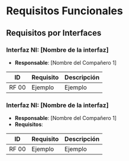 # Requisitos Funcionales

## Requisitos por Interfaces

### Interfaz NI: [Nombre de la interfaz]
- **Responsable**: [Nombre del Compañero 1]

| ID      | Requisito             | Descripción                                |
|---------|-----------------------|--------------------------------------------|
| RF 00  | Ejemplo      | Ejemplo |


### Interfaz NI: [Nombre de la interfaz]
- **Responsable**: [Nombre del Compañero 1]
- **Requisitos**:

| ID      | Requisito             | Descripción                                |
|---------|-----------------------|--------------------------------------------|
| RF 00  | Ejemplo      | Ejemplo |